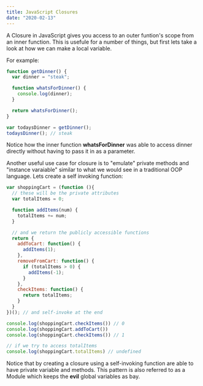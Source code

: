 ```yaml
---
title: JavaScript Closures
date: "2020-02-13"
---
```

A Closure in JavaScript gives you access to an outer funtion's scope from an inner function. This is usefule for a number of things, but first lets take a look at how we can make a local variable. 

For example: 

```javascript
function getDinner() {
  var dinner = "steak";

  function whatsForDinner() {
    console.log(dinner);
  }

  return whatsForDinner();
}

var todaysDinner = getDinner();
todaysDinner(); // steak
```

Notice how the inner function **whatsForDinner** was able to access dinner directly without having to pass it in as a parameter.

Another useful use case for closure is to "emulate" private methods and "instance varaiable" similar to what we would see in a traditional OOP language. Lets create a self invoking function:

```javascript
var shoppingCart = (function (){
  // these will be the private attributes
  var totalItems = 0;

  function addItems(num) {
    totalItems += num;
  }

  // and we return the publicly accessible functions
  return {
    addToCart: function() {
      addItems(1);
    },
    removeFromCart: function() {
      if (totalItems > 0) {
        addItems(-1);
      }
    },
    checkItems: function() {
      return totalItems;
    }
  }
})(); // and self-invoke at the end

console.log(shoppingCart.checkItems()) // 0
console.log(shoppingCart.addToCart())
console.log(shoppingCart.checkItems()) // 1

// if we try to access totalItems
console.log(shoppingCart.totalItems) // undefined
```

Notice that by creating a closure using a self-invoking function are able to have private variable and methods. This pattern is also referred to as a Module which keeps the **evil** global variables as bay. 

